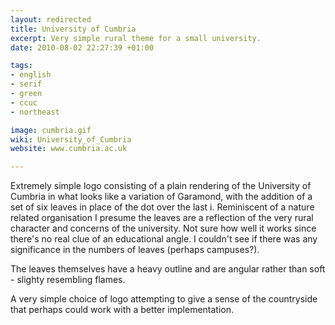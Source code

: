 ```yaml
---
layout: redirected
title: University of Cumbria
excerpt: Very simple rural theme for a small university.
date: 2010-08-02 22:27:39 +01:00

tags:
- english
- serif
- green
- ccuc
- northeast

image: cumbria.gif
wiki: University_of_Cumbria
website: www.cumbria.ac.uk

---
```


Extremely simple logo consisting of a plain rendering of the University of Cumbria in what looks like a variation of Garamond, with the addition of a set of six leaves in place of the dot over the last i. Reminiscent of a nature related organisation I presume the leaves are a reflection of the very rural character and concerns of the university. Not sure how well it works since there's no real clue of an educational angle. I couldn't see if there was any significance in the numbers of leaves (perhaps campuses?).

The leaves themselves have a heavy outline and are angular rather than soft - slighty resembling flames.

A very simple choice of logo attempting to give a sense of the countryside that perhaps could work with a better implementation.

